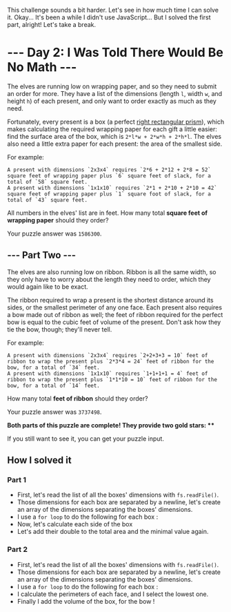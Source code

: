 This challenge sounds a bit harder. Let's see in how much time I can solve it. Okay... It's been a while I didn't use JavaScript... But I solved the first part, alright! Let's take a break.
# --- Day 2: I Was Told There Would Be No Math ---
The elves are running low on wrapping paper, and so they need to submit an order for more. They have a list of the dimensions (length `l`, width `w`, and height `h`) of each present, and only want to order exactly as much as they need.

Fortunately, every present is a box (a perfect [right rectangular prism](https://en.wikipedia.org/wiki/Cuboid#Rectangular_cuboid)), which makes calculating the required wrapping paper for each gift a little easier: find the surface area of the box, which is `2*l*w + 2*w*h + 2*h*l`. The elves also need a little extra paper for each present: the area of the smallest side.

For example:

    A present with dimensions `2x3x4` requires `2*6 + 2*12 + 2*8 = 52` square feet of wrapping paper plus `6` square feet of slack, for a total of `58` square feet.
    A present with dimensions `1x1x10` requires `2*1 + 2*10 + 2*10 = 42` square feet of wrapping paper plus `1` square foot of slack, for a total of `43` square feet.

All numbers in the elves' list are in feet. How many total **square feet of wrapping paper** should they order?

Your puzzle answer was `1586300`.
## --- Part Two ---

The elves are also running low on ribbon. Ribbon is all the same width, so they only have to worry about the length they need to order, which they would again like to be exact.

The ribbon required to wrap a present is the shortest distance around its sides, or the smallest perimeter of any one face. Each present also requires a bow made out of ribbon as well; the feet of ribbon required for the perfect bow is equal to the cubic feet of volume of the present. Don't ask how they tie the bow, though; they'll never tell.

For example:

    A present with dimensions `2x3x4` requires `2+2+3+3 = 10` feet of ribbon to wrap the present plus `2*3*4 = 24` feet of ribbon for the bow, for a total of `34` feet.
    A present with dimensions `1x1x10` requires `1+1+1+1 = 4` feet of ribbon to wrap the present plus `1*1*10 = 10` feet of ribbon for the bow, for a total of `14` feet.

How many total **feet of ribbon** should they order?

Your puzzle answer was `3737498`.

**Both parts of this puzzle are complete! They provide two gold stars: \*\***

If you still want to see it, you can get your puzzle input.


## How I solved it
### Part 1
* First, let's read the list of all the boxes' dimensions with `fs.readFile()`.
* Those dimensions for each box are separated by a newline, let's create an array of the dimensions separating the boxes' dimensions.
* I use a `for loop` to do the following for each box :
* Now, let's calculate each side of the box
* Let's add their double to the total area and the minimal value again.

### Part 2
* First, let's read the list of all the boxes' dimensions with `fs.readFile()`.
* Those dimensions for each box are separated by a newline, let's create an array of the dimensions separating the boxes' dimensions.
* I use a `for loop` to do the following for each box :
* I calculate the perimeters of each face, and I select the lowest one.
* Finally I add the volume of the box, for the bow !
